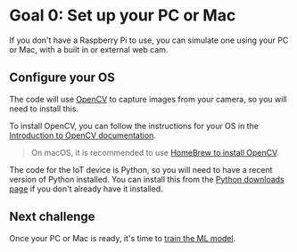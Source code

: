 # Goal 0: Set up your PC or Mac

If you don't have a Raspberry Pi to use, you can simulate one using your PC or Mac, with a built in or external web cam.

## Configure your OS

The code will use [OpenCV](https://opencv.org) to capture images from your camera, so you will need to install this.

To install OpenCV, you can follow the instructions for your OS in the [Introduction to OpenCV documentation](https://docs.opencv.org/4.5.3/df/d65/tutorial_table_of_content_introduction.html).

> On macOS, it is recommended to use [HomeBrew to install OpenCV](https://formulae.brew.sh/formula/opencv).

The code for the IoT device is Python, so you will need to have a recent version of Python installed. You can install this from the [Python downloads page](https://www.python.org/downloads/) if you don't already have it installed.

## Next challenge

Once your PC or Mac is ready, it's time to [train the ML model](./train-model).
